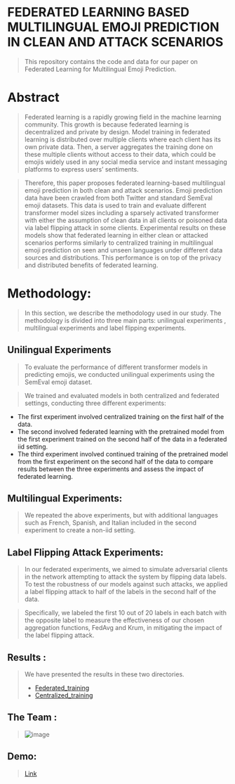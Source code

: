 # FEDERATED LEARNING BASED MULTILINGUAL EMOJI PREDICTION IN CLEAN AND ATTACK SCENARIOS

> This repository contains the code and data for our paper on Federated Learning for Multilingual Emoji Prediction.

# Abstract

> Federated learning is a rapidly growing field in the machine learning community. This growth is because federated
learning is decentralized and private by design. Model training in federated learning is distributed over multiple
clients where each client has its own private data. Then, a server aggregates the training done on these multiple
clients without access to their data, which could be emojis widely used in any social media service and instant
messaging platforms to express users’ sentiments. 

> Therefore, this paper proposes federated learning-based
multilingual emoji prediction in both clean and attack scenarios. Emoji prediction data have been crawled from
both Twitter and standard SemEval emoji datasets. This data is used to train and evaluate different transformer
model sizes including a sparsely activated transformer with either the assumption of clean data in all clients or
poisoned data via label flipping attack in some clients. Experimental results on these models show that federated
learning in either clean or attacked scenarios performs similarly to centralized training in multilingual emoji
prediction on seen and unseen languages under different data sources and distributions. This performance is on
top of the privacy and distributed benefits of federated learning.

# Methodology:

> In this section, we describe the methodology used in our study. The methodology is divided into three main parts: unilingual experiments , multilingual experiments and label flipping experiments.

## Unilingual Experiments

> To evaluate the performance of different transformer models in predicting emojis, we conducted unilingual experiments using the SemEval emoji dataset. 

> We trained and evaluated models in both centralized and federated settings, conducting three different experiments:

* The first experiment involved centralized training on the first half of the data.
* The second involved federated learning with the pretrained model from the first experiment trained on the second half of the data in a federated iid setting.
* The third experiment involved continued training of the pretrained model from the first experiment on the second half of the data to compare results between the three experiments and assess the impact of federated learning.

## Multilingual Experiments:

> We repeated the above experiments, but with additional languages such as French, Spanish, and Italian included in the second experiment to create a non-iid setting.  
## Label Flipping Attack Experiments:

> In our federated experiments, we aimed to simulate adversarial clients in the network attempting to attack the system by flipping data labels. To test the robustness of our models against such attacks, we applied a label flipping attack to half of the labels in the second half of the data.

> Specifically, we labeled the first 10 out of 20 labels in each batch with the opposite label to measure the effectiveness of our chosen aggregation functions, FedAvg and Krum, in mitigating the impact of the label flipping attack.

## Results : 
> We have presented the results in these two directories.
> - [Federated_training](/Federated_training)
> - [Centralized_training](/Centralized_training)


## The Team : 

> ![image](https://user-images.githubusercontent.com/51359449/229025744-1fb7e7db-88ae-41b6-b1c0-4ab3021a00bf.png)


## Demo: 
> [Link](https://huggingface.co/spaces/Karim-Gamal/new_Demo_3)
